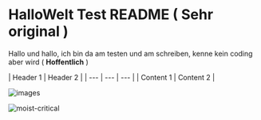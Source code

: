 # HalloWelt Test README ( Sehr original )

Hallo und hallo, ich bin da am testen und am schreiben, kenne kein coding aber wird ( **Hoffentlich** )

|  Header 1  |   Header 2  |
|  ---  |  ---  |   ---    |
|  Content 1  |  Content 2 |

![images](https://user-images.githubusercontent.com/110893594/183600693-e5a7489f-a743-4135-858d-4f6fca55209e.jpg)

![moist-critical](https://user-images.githubusercontent.com/110893594/183602538-84bafb67-c1ad-4131-a2e0-ba963ec6f5fe.gif)
